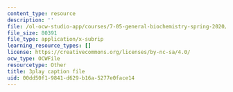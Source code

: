 ```yaml
---
content_type: resource
description: ''
file: /ol-ocw-studio-app/courses/7-05-general-biochemistry-spring-2020/00dd50f19841d629b16a5277e0face14_PwrmTuwSX0Y.srt
file_size: 80391
file_type: application/x-subrip
learning_resource_types: []
license: https://creativecommons.org/licenses/by-nc-sa/4.0/
ocw_type: OCWFile
resourcetype: Other
title: 3play caption file
uid: 00dd50f1-9841-d629-b16a-5277e0face14
---
```

